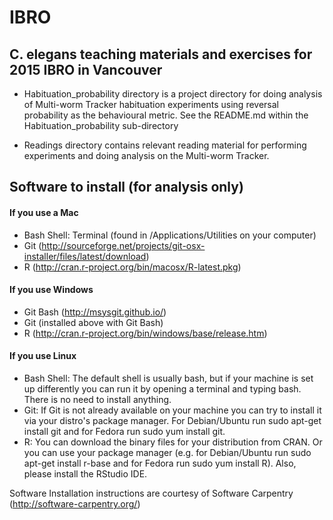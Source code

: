 # IBRO

## C. elegans teaching materials and exercises for 2015 IBRO in Vancouver

* Habituation_probability directory is a project directory for doing analysis of 
Multi-worm Tracker habituation experiments using reversal probability as the 
behavioural metric. See the README.md within the Habituation_probability sub-directory 

* Readings directory contains relevant reading material for performing experiments and 
doing analysis on the Multi-worm Tracker.


## Software to install (for analysis only)

#### If you use a Mac
* Bash Shell: Terminal (found in /Applications/Utilities on your computer)
* Git (http://sourceforge.net/projects/git-osx-installer/files/latest/download)
* R (http://cran.r-project.org/bin/macosx/R-latest.pkg)

#### If you use Windows
* Git Bash (http://msysgit.github.io/) 
* Git (installed above with Git Bash)
* R (http://cran.r-project.org/bin/windows/base/release.htm)

#### If you use Linux
* Bash Shell: The default shell is usually bash, but if your machine is set up differently 
you can run it by opening a terminal and typing bash. There is no need to install anything.
* Git: If Git is not already available on your machine you can try to install it via your 
distro's package manager. For Debian/Ubuntu run sudo apt-get install git and for Fedora 
run sudo yum install git.
* R: You can download the binary files for your distribution from CRAN. Or you can use 
your package manager (e.g. for Debian/Ubuntu run sudo apt-get install r-base and for 
Fedora run sudo yum install R). Also, please install the RStudio IDE.


Software Installation instructions are courtesy of Software Carpentry 
(http://software-carpentry.org/)